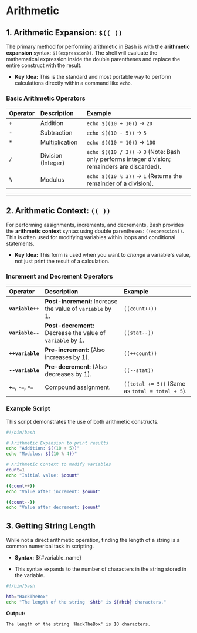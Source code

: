 # Arithmetic

## 1. Arithmetic Expansion: `$(( ))`

The primary method for performing arithmetic in Bash is with the **arithmetic expansion** syntax: `$((expression))`. The shell will evaluate the mathematical expression inside the double parentheses and replace the entire construct with the result.

*   **Key Idea:** This is the standard and most portable way to perform calculations directly within a command like `echo`.

### Basic Arithmetic Operators

| Operator | Description | Example |
| :--- | :--- | :--- |
| **`+`** | Addition | `echo $((10 + 10))` -> `20` |
| **`-`** | Subtraction | `echo $((10 - 5))` -> `5` |
| **`*`** | Multiplication | `echo $((10 * 10))` -> `100` |
| **`/`** | Division (Integer)| `echo $((10 / 3))` -> `3` (Note: Bash only performs integer division; remainders are discarded). |
| **`%`** | Modulus | `echo $((10 % 3))` -> `1` (Returns the remainder of a division). |

---

## 2. Arithmetic Context: `(( ))`

For performing assignments, increments, and decrements, Bash provides the **arithmetic context** syntax using double parentheses: `((expression))`. This is often used for modifying variables within loops and conditional statements.

*   **Key Idea:** This form is used when you want to *change* a variable's value, not just print the result of a calculation.

### Increment and Decrement Operators

| Operator | Description | Example |
| :--- | :--- | :--- |
| **`variable++`** | **Post-increment:** Increase the value of `variable` by 1. | `((count++))` |
| **`variable--`** | **Post-decrement:** Decrease the value of `variable` by 1. | `((stat--))` |
| **`++variable`** | **Pre-increment:** (Also increases by 1). | `((++count))` |
| **`--variable`** | **Pre-decrement:** (Also decreases by 1). | `((--stat))` |
| **`+=`, `-=`, `*=`** | Compound assignment. | `((total += 5))` (Same as `total = total + 5`). |

### Example Script
This script demonstrates the use of both arithmetic constructs.
```bash
#!/bin/bash

# Arithmetic Expansion to print results
echo "Addition: $((10 + 5))"
echo "Modulus: $((10 % 4))"

# Arithmetic Context to modify variables
count=1
echo "Initial value: $count"

((count++))
echo "Value after increment: $count"

((count--))
echo "Value after decrement: $count"
```

## 3. Getting String Length

While not a direct arithmetic operation, finding the length of a string is a common numerical task in scripting.

- **Syntax:** ${#variable_name}
    
- This syntax expands to the number of characters in the string stored in the variable.

```bash
#!/bin/bash

htb="HackTheBox"
echo "The length of the string '$htb' is ${#htb} characters."
```

**Output:**

```
The length of the string 'HackTheBox' is 10 characters.
```

